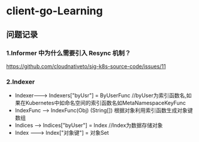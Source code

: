 # client-go-Learning

## 问题记录
### 1.Informer 中为什么需要引入 Resync 机制？
https://github.com/cloudnativeto/sig-k8s-source-code/issues/11

### 2.Indexer
- Indexer---> Indexers["byUsr"] = ByUserFunc //byUser为索引函数名,如果在Kubernetes中如命名空间的索引函数名如MetaNamespaceKeyFunc
- IndexFunc --> IndexFunc(Obj) (String[]) 根据对象利用索引函数生成对象键数组
- Indices --> Indices["byUser"] = Index //Index为数据存储对象
- Index ---> Index["对象键"] = 对象Set

